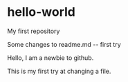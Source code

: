 # hello-world
My first repository

Some changes to readme.md -- first try

Hello, I am a newbie to github.

This is my first try at changing a file.
